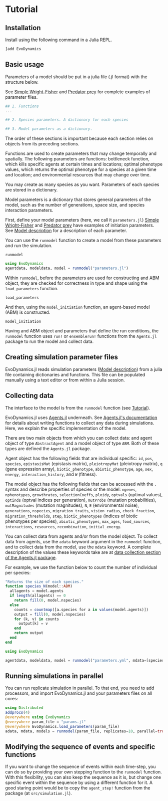 # Tutorial

## Installation

Install using the following command in a Julia REPL.

```julia
]add EvoDynamics
```

## Basic usage

Parameters of a model should be put in a julia file (.jl format) with the structure below.

See [Simple Wright-Fisher](@ref) and [Predator prey](@ref) for complete examples of parameter files.

```jl
## 1. Functions
...

## 2. Species parameters. A dictionary for each species

## 3. Model parameters as a dictionary.

```

The order of these sections is important because each section relies on objects from its preceding sections.

Functions are used to create parameters that may change temporally and spatially. The following parameters are functions: bottleneck function, which kills specific agents at certain times and locations; optimal phenotype values, which returns the optimal phenotype for a species at a given time and location; and environmental resources that may change over time.


You may create as many species as you want. Parameters of each species are stored in a dictionary.

Model parameters is a dictionary that stores general parameters of the model, such as the number of generations, space size, and species interaction parameters.

First, define your model parameters (here, we call it `parameters.jl`) [Simple Wright-Fisher](@ref) and [Predator prey](@ref) have examples of initiation parameters. See [Model description](@ref) for a description of each parameter.

You can use the `runmodel` function to create a model from these parameters and run the simulation.

```@docs
runmodel
```

```jl
using EvoDynamics
agentdata, modeldata, model = runmodel("parameters.jl")
```

Within `runmodel`, before the parameters are used for constructing and ABM object, they are checked for correctness in type and shape using the `load_parameters` function.

```@docs
load_parameters
```

And then, using the `model_initiation` function, an agent-based model (ABM) is constructed.

```@docs
model_initiation
```

Having and ABM object and parameters that define the run conditions, the `runmodel` function uses `run!` or `ensemblerun!` functions from the `Agents.jl` package to run the model and collect data.

## Creating simulation parameter files

EvoDynamics.jl reads simulation parameters ([Model description](@ref)) from a julia file containing dictionaries and functions. This file can be populated manually using a text editor or from within a Julia session.

## Collecting data

The interface to the model is from the `runmodel` function (see [Tutorial](@ref)).

EvoDynamics.jl uses [Agents.jl](https://github.com/JuliaDynamics/Agents.jl) underneath. See [Agents.jl's documentation](https://juliadynamics.github.io/Agents.jl/dev/) for details about writing functions to collect any data during simulations. Here, we explain the specific implementation of the model.

There are two main objects from which you can collect data: and agent object of type `AbstractAgent` and a model object of type `ABM`. Both of these types are defined the `Agents.jl` package.

Agent object has the following fields that are individual specific: `id`, `pos`, `species`, `epistasisMat` (epistasis matrix), `pleiotropyMat` (pleiotropy matrix), `q` (gene expression array), `biotic_phenotype`, `abiotic_phenotype`, `age`, `sex`, `energy`, `interaction_history`, and `W` (fitness).

The model object has the following fields that can be accessed with the `.` syntax and describe properties of species or the model: `ngenes`, `nphenotypes`, `growthrates`, `selectionCoeffs`, `ploidy`, `optvals` (optimal values), `optinds` (optval indices per generation), `mutProbs` (mutation probabilities), `mutMagnitudes` (mutation magnitudes), `N`, `E` (environmental noise), `generations`, `nspecies`, `migration_traits`, `vision_radius`, `check_fraction`, `migration_thresholds`, `step`, `biotic_phenotypes` (indices of biotic phenotypes per species), `abiotic_phenotypes`, `max_ages`, `food_sources`, `interactions`, `resources`, `recombination`, `initial_energy`.

You can collect data from agents and/or from the model object. To collect data from agents, use the `adata` keyword argument in the `runmodel` function, and to collect data from the model, use the `mdata` keyword. A complete description of the values these keywords take are at [data collection section of the Agents.jl package](https://juliadynamics.github.io/Agents.jl/stable/tutorial/#.-Collecting-data).

For example, we use the function below to count the number of individual per species:

```jl
"Returns the size of each species."
function species_N(model::ABM)
  allagents = model.agents
  if length(allagents) == 0
    return fill(0, model.nspecies)
  else
    counts = countmap([a.species for a in values(model.agents)])
    output = fill(0, model.nspecies)
    for (k, v) in counts
      output[k] = v
    end
    return output
  end
end

using EvoDynamics

agentdata, modeldata, model = runmodel("parameters.yml", mdata=[species_N])
```

## Running simulations in parallel

You can run replicate simulation in parallel. To that end, you need to add processors, and import EvoDynamics.jl and your parameters files on all cores:

```julia
using Distributed
addprocs(4)
@everywhere using EvoDynamics
@everywhere param_file = "params.jl"
@everywhere EvoDynamics.load_parameters(param_file)
adata, mdata, models = runmodel(param_file, replicates=10, parallel=true)
```

## Modifying the sequence of events and specific functions

If you want to change the sequence of events within each time-step, you can do so by providing your own stepping function to the `runmodel` function. With this flexibility, you can also keep the sequence as it is, but change one specific event within the sequence by using a different function for it. A good staring point would be to copy the `agent_step!` function from the package (at `src/simulation.jl`).